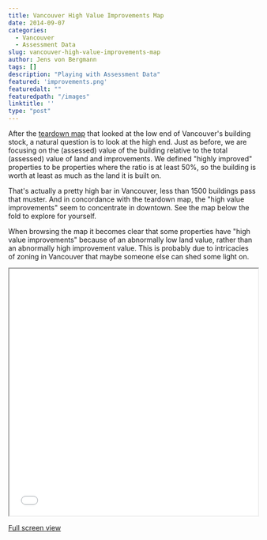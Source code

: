 ```yaml
---
title: Vancouver High Value Improvements Map
date: 2014-09-07
categories:
  - Vancouver
  - Assessment Data
slug: vancouver-high-value-improvements-map
author: Jens von Bergmann
tags: []
description: "Playing with Assessment Data"
featured: 'improvements.png'
featuredalt: ""
featuredpath: "/images"
linktitle: ''
type: "post"
---
```


After the [teardown map](/blog/2014/09/05/vancouver-teardown-map/) that looked at the low end of Vancouver's building
stock, a natural question is to look at the high end. Just as before, we are focusing on the (assessed) value of the
building relative to the total (assessed) value of land and improvements. We defined "highly improved" properties to
be properties where the ratio is at least 50%, so the building is worth at least as much as the land it is built on.

That's actually a pretty high bar in Vancouver, less than 1500 buildings pass that muster. And in concordance with the
teardown map, the "high value improvements" seem to concentrate in downtown. See the map below the fold 
to explore for yourself.

<!-- more -->

When browsing the map it becomes clear that some properties have "high value improvements" because of an abnormally low
land value, rather than an abnormally high improvement value. This is probably due to intricacies of zoning in Vancouver
that maybe someone else can shed some light on.

<iframe src="/html/improvement_map.html" width="100%" height="500"></iframe>

[Full screen view](/html/improvement_map.html) 
